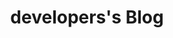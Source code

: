 ---
title: developers's Blog
description: "codenanshu blog have many awesome content for developers, programmer and many more"
---
